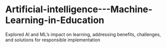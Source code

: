 # Artificial-intelligence---Machine-Learning-in-Education
Explored AI and ML’s impact on learning, addressing benefits, challenges, and solutions for responsible implementation
